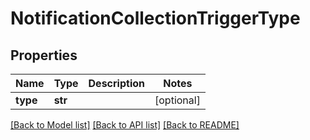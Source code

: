 # NotificationCollectionTriggerType

## Properties
Name | Type | Description | Notes
------------ | ------------- | ------------- | -------------
**type** | **str** |  | [optional] 

[[Back to Model list]](../README.md#documentation-for-models) [[Back to API list]](../README.md#documentation-for-api-endpoints) [[Back to README]](../README.md)


